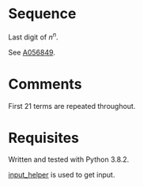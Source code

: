 # Sequence
Last digit of $n^n$.

See [A056849](https://oeis.org/A056849).

# Comments
First 21 terms are repeated throughout.

# Requisites
Written and tested with Python 3.8.2.

[input_helper](https://github.com/XPhyro/input_helper) is used to get input.

